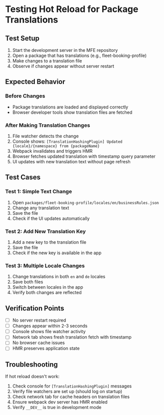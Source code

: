 # Testing Hot Reload for Package Translations

## Test Setup

1. Start the development server in the MFE repository
2. Open a package that has translations (e.g., fleet-booking-profile)
3. Make changes to a translation file
4. Observe if changes appear without server restart

## Expected Behavior

### Before Changes
- Package translations are loaded and displayed correctly
- Browser developer tools show translation files are fetched

### After Making Translation Changes
1. File watcher detects the change
2. Console shows: `[TranslationHashingPlugin] Updated {locale}/{namespace} from {packageName}`
3. Webpack invalidates and triggers HMR
4. Browser fetches updated translation with timestamp query parameter
5. UI updates with new translation text without page refresh

## Test Cases

### Test 1: Simple Text Change
1. Open `packages/fleet-booking-profile/locales/en/businessRules.json`
2. Change any translation text
3. Save the file
4. Check if the UI updates automatically

### Test 2: Add New Translation Key
1. Add a new key to the translation file
2. Save the file
3. Check if the new key is available in the app

### Test 3: Multiple Locale Changes
1. Change translations in both `en` and `de` locales
2. Save both files
3. Switch between locales in the app
4. Verify both changes are reflected

## Verification Points

- [ ] No server restart required
- [ ] Changes appear within 2-3 seconds
- [ ] Console shows file watcher activity
- [ ] Network tab shows fresh translation fetch with timestamp
- [ ] No browser cache issues
- [ ] HMR preserves application state

## Troubleshooting

If hot reload doesn't work:

1. Check console for `[TranslationHashingPlugin]` messages
2. Verify file watchers are set up (should log on startup)
3. Check network tab for cache headers on translation files
4. Ensure webpack dev server has HMR enabled
5. Verify `__DEV__` is true in development mode